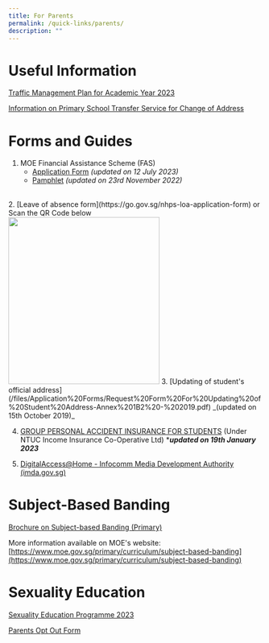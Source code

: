 ```yaml
---
title: For Parents
permalink: /quick-links/parents/
description: ""
---
```

# Useful Information
[Traffic Management Plan for Academic Year 2023](/trafficmanagementplan/)

[Information on Primary School Transfer Service for Change of Address](/files/Information%20Sheets/Annex%20B%20-%20Information%20sheet%20for%20parents.pdf)

# Forms and Guides
1. MOE Financial Assistance Scheme (FAS)
	* [Application Form](/files/Application%20Forms/MOE-FAS-Application-Form-Oct-2022.pdf) _(updated on 12 July 2023)_
	* [Pamphlet](/files/Information%20Sheets/MOE_FAS_Pamphlet_2023.pdf) _(updated on 23rd November 2022)_
<br>
2. [Leave of absence form](https://go.gov.sg/nhps-loa-application-form) or Scan the QR Code below
<br>
<img src="https://d33wubrfki0l68.cloudfront.net/c07ee306e66d8b164b10e6e7088281b9c1df91d4/0493f/images/gogovnanhua.png" alt="" style="width:300px; height:332px;">
3. [Updating of student's official address](/files/Application%20Forms/Request%20Form%20For%20Updating%20of%20Student%20Address-Annex%201B2%20-%202019.pdf)  _(updated on 15th October 2019)_


4. [GROUP PERSONAL ACCIDENT INSURANCE FOR STUDENTS](/files/Application%20Forms/Product%20Fact%20Sheet%20Year%202023.pdf) (Under NTUC Income Insurance Co-Operative Ltd) ****updated on 19th January 2023***

5. [DigitalAccess@Home - Infocomm Media Development Authority (imda.gov.sg)](https://www.imda.gov.sg/dah)

# Subject-Based Banding
[Brochure on Subject-based Banding (Primary)](/files/Information%20Sheets/1MOE_SBB_ENG_1%20Mar%202018.pdf)

More information available on MOE's website:
[https://www.moe.gov.sg/primary/curriculum/subject-based-banding](https://www.moe.gov.sg/primary/curriculum/subject-based-banding)

# Sexuality Education
[Sexuality Education Programme 2023](/files/Information%20Sheets/Sexuality%20Education%20Programme%202023.pdf)

[Parents Opt Out Form](/files/Application%20Forms/2023%20Parents%20opt%20out%20form.pdf)